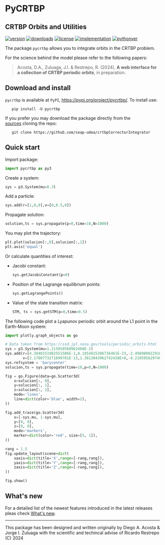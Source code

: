 # PyCRTBP

## CRTBP Orbits and Utilities

[![version](https://img.shields.io/pypi/v/pycrtbp?color=blue)](https://pypi.org/project/pycrtbp/)
[![downloads](https://img.shields.io/pypi/dw/pycrtbp)](https://pypi.org/project/pycrtbp/)
[![license](https://img.shields.io/pypi/l/pycrtbp)](https://pypi.org/project/pycrtbp/)
[![implementation](https://img.shields.io/pypi/implementation/pycrtbp)](https://pypi.org/project/pycrtbp/)
[![pythonver](https://img.shields.io/pypi/pyversions/pycrtbp)](https://pypi.org/project/pycrtbp/)

The package `pycrtbp` allows you to integrate orbits in the CRTBP problem.

For the science behind the model please refer to the following papers:

> Acosta, D.A., Zuluaga, J.I. & Restrepo, R. (2024), **A web interface
  for a collection of CRTBP periodic orbits**, in preparation.

<!-- This is the format for including a reference:
[Astronomy and Computing 40 (2022)
  100623](https://www.sciencedirect.com/science/article/pii/S2213133722000476),
  [arXiv:2207.08636](https://arxiv.org/abs/2207.08636).
-->

## Download and install

`pycrtbp` is available at `PyPI`, https://pypi.org/project/pycrtbp/.
To install use:

```
   pip install -U pycrtbp
```

If you prefer you may download the package directly from the  
[sources](https://pypi.org/project/pycrtbp/#files) cloning the repo:

```
   git clone https://github.com/seap-udea/crtbpCorrectorIntegrator
```

## Quick start

Import package:

```python
import pycrtbp as py3
```

Create a system:

```python
sys = p3.System(mu=0.3)
```

Add a particle:

```python
sys.add(r=[1,0,0],v=[0,0.5,0])
```

Propagate solution:

```python
solution,ts = sys.propagate(p=0,time=10,N=1000)
```

You may plot the trajectory:

```python
plt.plot(solucion[:,0],solucion[:,1])
plt.axis('equal')
```

Or calculate quantities of interest:

- Jacobi constant:
  ```python
  sys.getJacobiConstant(p=0)
  ```

- Position of the Lagrange equilibrium points:
  ```python
  sys.getLagrangePoints()
  ```

- Value of the state transition matrix:
  ```python
  STM, ts = sys.getSTM(p=0,time=0.5)
  ```

The following code plot a Lyapunov periodic orbit around the L1 point in the Earth-Moon system:

```python
import plotly.graph_objects as go

# Data taken from https://ssd.jpl.nasa.gov/tools/periodic_orbits.html
sys = p3.System(mu=1.215058560962404E-2)
sys.add(r=[4.3840151982551506E-1,8.1854815386736461E-23,-2.4989800229106000E-25],
        v=[2.1780773271699781E-13,1.3613843962742438E+0,-8.2105956297402337E-25])
sys.refsystem = 'barycenter'
solucion,ts = sys.propagate(time=10,p=0,N=1000)

fig = go.Figure(data=go.Scatter3d(
    x=solucion[:, 0],
    y=solucion[:, 1],
    z=solucion[:, 2],
    mode='lines',
    line=dict(color='blue', width=2),
))

fig.add_trace(go.Scatter3d(
    x=[-sys.mu, 1-sys.mu],
    y=[0, 0],
    z=[0, 0],
    mode='markers',
    marker=dict(color='red', size=[5, 1]),
))

rang = 1.5
fig.update_layout(scene=dict(
    xaxis=dict(title='X',range=[-rang,rang]),
    yaxis=dict(title='Y',range=[-rang,rang]),
    zaxis=dict(title='Z',range=[-rang,rang]),
))

fig.show()
```

## What's new

For a detailed list of the newest features introduced in the latest
releases pleas check [What's
new](https://github.com/seap-udea/crtbpCorrectorIntegrator/blob/main/WHATSNEW.md).

------------

This package has been designed and written originally by Diego A.
Acosta & Jorge I. Zuluaga with the scientific and techincal advise of
Ricardo Restrepo (C) 2024
